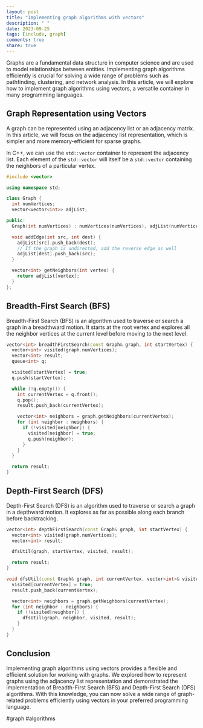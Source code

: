 ```yaml
---
layout: post
title: "Implementing graph algorithms with vectors"
description: " "
date: 2023-09-25
tags: [include, graph]
comments: true
share: true
---
```


Graphs are a fundamental data structure in computer science and are used to model relationships between entities. Implementing graph algorithms efficiently is crucial for solving a wide range of problems such as pathfinding, clustering, and network analysis. In this article, we will explore how to implement graph algorithms using vectors, a versatile container in many programming languages.

## Graph Representation using Vectors

A graph can be represented using an adjacency list or an adjacency matrix. In this article, we will focus on the adjacency list representation, which is simpler and more memory-efficient for sparse graphs.

In C++, we can use the `std::vector` container to represent the adjacency list. Each element of the `std::vector` will itself be a `std::vector` containing the neighbors of a particular vertex.

```cpp
#include <vector>

using namespace std;

class Graph {
  int numVertices;
  vector<vector<int>> adjList;

public:
  Graph(int numVertices) : numVertices(numVertices), adjList(numVertices) {}

  void addEdge(int src, int dest) {
    adjList[src].push_back(dest);
    // If the graph is undirected, add the reverse edge as well
    adjList[dest].push_back(src);
  }

  vector<int> getNeighbors(int vertex) {
    return adjList[vertex];
  }
};
```

## Breadth-First Search (BFS)

Breadth-First Search (BFS) is an algorithm used to traverse or search a graph in a breadthward motion. It starts at the root vertex and explores all the neighbor vertices at the current level before moving to the next level.

```cpp
vector<int> breadthFirstSearch(const Graph& graph, int startVertex) {
  vector<int> visited(graph.numVertices);
  vector<int> result;
  queue<int> q;

  visited[startVertex] = true;
  q.push(startVertex);

  while (!q.empty()) {
    int currentVertex = q.front();
    q.pop();
    result.push_back(currentVertex);

    vector<int> neighbors = graph.getNeighbors(currentVertex);
    for (int neighbor : neighbors) {
      if (!visited[neighbor]) {
        visited[neighbor] = true;
        q.push(neighbor);
      }
    }
  }

  return result;
}
```

## Depth-First Search (DFS)

Depth-First Search (DFS) is an algorithm used to traverse or search a graph in a depthward motion. It explores as far as possible along each branch before backtracking.

```cpp
vector<int> depthFirstSearch(const Graph& graph, int startVertex) {
  vector<int> visited(graph.numVertices);
  vector<int> result;

  dfsUtil(graph, startVertex, visited, result);

  return result;
}

void dfsUtil(const Graph& graph, int currentVertex, vector<int>& visited, vector<int>& result) {
  visited[currentVertex] = true;
  result.push_back(currentVertex);

  vector<int> neighbors = graph.getNeighbors(currentVertex);
  for (int neighbor : neighbors) {
    if (!visited[neighbor]) {
      dfsUtil(graph, neighbor, visited, result);
    }
  }
}
```

## Conclusion

Implementing graph algorithms using vectors provides a flexible and efficient solution for working with graphs. We explored how to represent graphs using the adjacency list representation and demonstrated the implementation of Breadth-First Search (BFS) and Depth-First Search (DFS) algorithms. With this knowledge, you can now solve a wide range of graph-related problems efficiently using vectors in your preferred programming language.

#graph #algorithms